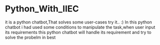 # Python_With_IIEC
it is a python chatbot,That solves some user-cases try it.. :) 
In this python chatbot i had used some conditions to manipulate the task,when user input its requirements
this python chatbot will handle its requirement and try to solve the probelm in best
